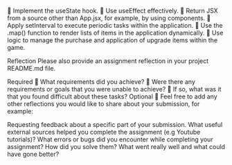 🎯 Implement the useState hook.
🎯 Use useEffect effectively.
🎯 Return JSX from a source other than App.jsx, for example, by using components.
🎯 Apply setInterval to execute periodic tasks within the application.
🎯 Use the .map() function to render lists of items in the application dynamically.
🎯 Use logic to manage the purchase and application of upgrade items within the game.

Reflection
Please also provide an assignment reflection in your project README.md file.

Required
🎯 What requirements did you achieve?
🎯 Were there any requirements or goals that you were unable to achieve?
🎯 If so, what was it that you found difficult about these tasks?
Optional
🏹 Feel free to add any other reflections you would like to share about your submission, for example:

Requesting feedback about a specific part of your submission.
What useful external sources helped you complete the assignment (e.g Youtube tutorials)?
What errors or bugs did you encounter while completing your assignment? How did you solve them?
What went really well and what could have gone better?

